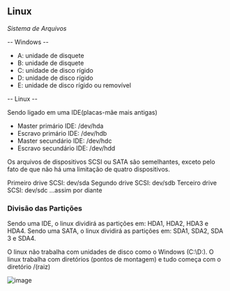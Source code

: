## Linux

*Sistema de Arquivos*

 -- Windows --
* A: unidade de disquete
* B: unidade de disquete
* C: unidade de disco rígido
* D: unidade de disco rígido
* E: unidade de disco rígido ou removível

-- Linux --

Sendo ligado em uma IDE(placas-mãe mais antigas) <br>
* Master primário IDE: /dev/hda
* Escravo primário IDE: /dev/hdb
* Master secundário IDE: /dev/hdc
* Escravo secundário IDE: /dev/hdd <br>

Os arquivos de dispositivos SCSI ou SATA são semelhantes, exceto pelo fato de que não há uma limitação de quatro dispositivos.

Primeiro drive SCSI: dev/sda
Segundo drive SCSI: dev/sdb
Terceiro drive SCSI: dev/sdc
...assim por diante

### Divisão das Partições

Sendo uma IDE, o linux dividirá as partições em: HDA1, HDA2, HDA3 e HDA4.
Sendo uma SATA, o linux dividirá as partições em: SDA1, SDA2, SDA 3 e SDA4.

O linux não trabalha com unidades de disco como o Windows (C:\D:).
O linux trabalha com diretórios (pontos de montagem) e tudo começa com o diretório /(raiz)

![image](https://user-images.githubusercontent.com/89140035/193908624-c5a7bb47-470a-4c6e-83d9-9754df96797c.png)


